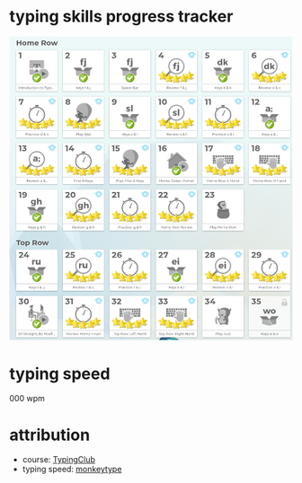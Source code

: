 # typing skills progress tracker
![progress screenshot](./progress.png)
# typing speed
000 wpm
# attribution
- course: [TypingClub](https://www.typingclub.com)
- typing speed: [monkeytype](https://monkeytype.com/)
